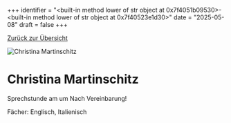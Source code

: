 
+++
identifier = "<built-in method lower of str object at 0x7f4051b09530>-<built-in method lower of str object at 0x7f40523e1d30>"
date = "2025-05-08"
draft = false
+++

 [Zurück zur Übersicht](/schule/personen/)

<div class="row">
<div class="column">
<img src="/images/personal/Martinschitz.jpg" alt="Christina Martinschitz"> 
</div>
<div class="column">

# Christina Martinschitz

Sprechstunde am  um Nach Vereinbarung!

Fächer: Englisch,  Italienisch













</div>
</div> 

